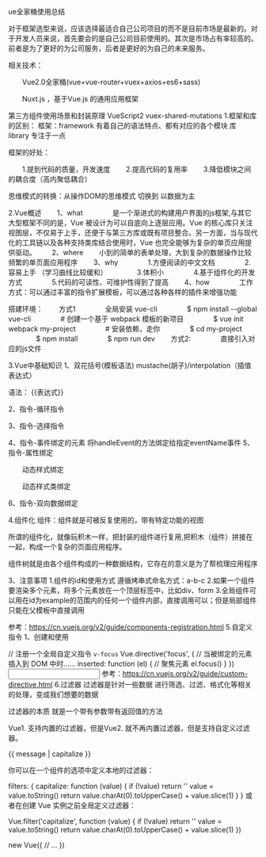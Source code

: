 ue全家桶使用总结
 
对于框架选型来说，应该选择最适合自己公司项目的而不是目前市场是最新的。对于开发人员来说，首先要会的是自己公司目前使用的。其次是市场占有率较高的。前者是为了更好的为公司服务，后者是更好的为自己的未来服务。

相关技术：

　　Vue2.0全家桶(vue+vue-router+vuex+axios+es6+sass)

　　Nuxt.js ，基于Vue.js 的通用应用框架

第三方组件使用场景和封装原理
VueScript2
vuex-shared-mutations
1.框架和库的区别：
框架：framework 有着自己的语法特点、都有对应的各个模块
库 library 专注于一点

框架的好处：

　　1.提到代码的质量，开发速度
　　2.提高代码的复用率
　　3.降低模块之间的耦合度（高内聚低耦合）

思维模式的转换：从操作DOM的思维模式 切换到 以数据为主

2.Vue概述
　　1、what 
　　　　是一个渐进式的构建用户界面的js框架,与其它大型框架不同的是，Vue 被设计为可以自底向上逐层应用。Vue 的核心库只关注视图层，不仅易于上手，还便于与第三方库或既有项目整合。另一方面，当与现代化的工具链以及各种支持类库结合使用时，Vue 也完全能够为复杂的单页应用提供驱动。
　　2、where
　　小到的简单的表单处理，大到复杂的数据操作比较频繁的单页面应用程序
　　3、why
　　　　1.方便阅读的中文文档
　　　　2.容易上手 （学习曲线比较缓和）
　　　　3.体积小
　　　　4.基于组件化的开发方式
　　　　5.代码的可读性、可维护性得到了提高
　　4、how
　　　　工作方式：可以通过丰富的指令扩展模板，可以通过各种各样的插件来增强功能

搭建环境：
　　方式1
　　　　全局安装 vue-cli
　　　　$ npm install --global vue-cli
　　　　# 创建一个基于 webpack 模板的新项目
　　　　$ vue init webpack my-project
　　　　# 安装依赖，走你
　　　　$ cd my-project
　　　　$ npm install
　　　　$ npm run dev
　　方式2:
　　　　直接引入对应的js文件

3.Vue中基础知识
1、双花括号(模板语法)
mustache(胡子)/interpolation（插值表达式）

语法：
<any>{{表达式}}</any>

2、指令-循环指令

3、指令-选择指令

4、指令-事件绑定的元素 将handleEvent的方法绑定给指定eventName事件
5、指令-属性绑定

　　动态样式绑定

　　动态样式类绑定

6、指令-双向数据绑定

4.组件化
组件：组件就是可被反复使用的，带有特定功能的视图

所谓的组件化，就像玩积木一样，把封装的组件进行复用,把积木（组件）拼接在一起，构成一个复杂的页面应用程序。

组件树就是由各个组件构成的一种数据结构，它存在的意义是为了帮梳理应用程序

3、注意事项
1.组件的id和使用方式 遵循烤串式命名方式：a-b-c 
2.如果一个组件 要渲染多个元素，将多个元素放在一个顶层标签中，比如div、form
3.全局组件可以用在id为example的范围内的任何一个组件内部，直接调用可以；但是局部组件只能在父模板中直接调用

 参考：https://cn.vuejs.org/v2/guide/components-registration.html
5.自定义指令
1、创建和使用

// 注册一个全局自定义指令 `v-focus`
Vue.directive('focus', {
  // 当被绑定的元素插入到 DOM 中时……
  inserted: function (el) {
    // 聚焦元素
    el.focus()
  }
})
<input v-focus>
参考：https://cn.vuejs.org/v2/guide/custom-directive.html
6.过滤器
过滤器是针对一些数据 进行筛选、过滤、格式化等相关的处理，变成我们想要的数据

过滤器的本质 就是一个带有参数带有返回值的方法

Vue1. 支持内置的过滤器，但是Vue2. 就不再内置过滤器，但是支持自定义过滤器。

<!-- 在双花括号中 -->
{{ message | capitalize }}

<!-- 在 `v-bind` 中 -->
<div v-bind:id="rawId | formatId"></div>

你可以在一个组件的选项中定义本地的过滤器：

filters: {
  capitalize: function (value) {
    if (!value) return ''
    value = value.toString()
    return value.charAt(0).toUpperCase() + value.slice(1)
  }
}
或者在创建 Vue 实例之前全局定义过滤器：

Vue.filter('capitalize', function (value) {
  if (!value) return ''
  value = value.toString()
  return value.charAt(0).toUpperCase() + value.slice(1)
})

new Vue({
  // ...
})